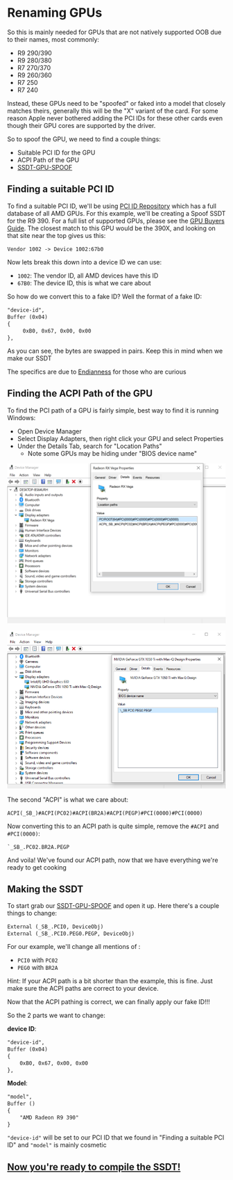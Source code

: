 # Renaming GPUs

So this is mainly needed for GPUs that are not natively supported OOB due to their names, most commonly:

* R9 290/390
* R9 280/380
* R7 270/370
* R9 260/360
* R7 250
* R7 240

Instead, these GPUs need to be "spoofed" or faked into a model that closely matches theirs, generally this will be the "X" variant of the card. For some reason Apple never bothered adding the PCI IDs for these other cards even though their GPU cores are supported by the driver.

So to spoof the GPU, we need to find a couple things:

* Suitable PCI ID for the GPU
* ACPI Path of the GPU
* [SSDT-GPU-SPOOF](https://github.com/khronokernel/Getting-Started-With-ACPI/blob/master/extra-files/SSDT-GPU-SPOOF.dsl.zip)


## Finding a suitable PCI ID

To find a suitable PCI ID, we'll be using [PCI ID Repository](https://pci-ids.ucw.cz/read/PC/1002) which has a full database of all AMD GPUs. For this example, we'll be creating a Spoof SSDT for the R9 390. For a full list of supported GPUs, please see the [GPU Buyers Guide](https://dortania.github.io/GPU-Buyers-Guide/). The closest match to this GPU would be the 390X, and looking on that site near the top gives us this:

```
Vendor 1002 -> Device 1002:67b0
```
Now lets break this down into a device ID we can use:

* `1002`: The vendor ID, all AMD devices have this ID
* `67B0`: The device ID, this is what we care about

So how do we convert this to a fake ID? Well the format of a fake ID:

```
"device-id",
Buffer (0x04)
{
     0xB0, 0x67, 0x00, 0x00
},
```
As you can see, the bytes are swapped in pairs. Keep this in mind when we make our SSDT

The specifics are due to [Endianness](https://en.wikipedia.org/wiki/Endianness) for those who are curious

## Finding the ACPI Path of the GPU

To find the PCI path of a GPU is fairly simple, best way to find it is running Windows: 

* Open Device Manager
* Select Display Adapters, then right click your GPU and select Properties
* Under the Details Tab, search for "Location Paths"
   * Note some GPUs may be hiding under "BIOS device name"

![](/images/Desktops/amd.png)

![Credit to 1Revenger1 for the image](/images/Desktops/nvidia.png)


The second "ACPI" is what we care about:
```
ACPI(_SB_)#ACPI(PC02)#ACPI(BR2A)#ACPI(PEGP)#PCI(0000)#PCI(0000)
```

Now converting this to an ACPI path is quite simple, remove the `#ACPI` and `#PCI(0000)`:

```
`_SB_.PC02.BR2A.PEGP
```
And voila! We've found our ACPI path, now that we have everything we're ready to get cooking

## Making the SSDT

To start grab our [SSDT-GPU-SPOOF](https://github.com/khronokernel/Getting-Started-With-ACPI/blob/master/extra-files/SSDT-GPU-SPOOF.dsl.zip) and open it up. Here there's a couple things to change:

```
External (_SB_.PCI0, DeviceObj)
External (_SB_.PCI0.PEG0.PEGP, DeviceObj)
```
For our example, we'll change all mentions of :

* `PCI0` with `PC02`
* `PEG0` with `BR2A`

Hint: If your ACPI path is a bit shorter than the example, this is fine. Just make sure the ACPI paths are correct to your device.

Now that the ACPI pathing is correct, we can finally apply our fake ID!!!

So the 2 parts we want to change:

**device ID**:
```
"device-id",
Buffer (0x04)
{
    0xB0, 0x67, 0x00, 0x00
},
```

**Model**:
```
"model",
Buffer ()
{
    "AMD Radeon R9 390"
}
```

`"device-id"` will be set to our PCI ID that we found in "Finding a suitable PCI ID" and `"model"` is mainly cosmetic 


## [Now you're ready to compile the SSDT!](/Manual/compile.md)

